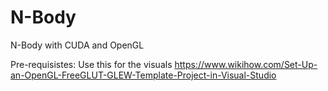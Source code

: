 # N-Body
N-Body with CUDA and OpenGL

Pre-requisistes:
Use this for the visuals https://www.wikihow.com/Set-Up-an-OpenGL-FreeGLUT-GLEW-Template-Project-in-Visual-Studio

